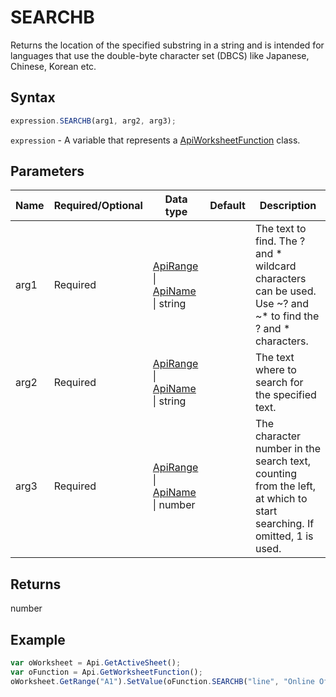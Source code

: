 # SEARCHB

Returns the location of the specified substring in a string and is intended for languages that use the double-byte character set (DBCS) like Japanese, Chinese, Korean etc.

## Syntax

```javascript
expression.SEARCHB(arg1, arg2, arg3);
```

`expression` - A variable that represents a [ApiWorksheetFunction](../ApiWorksheetFunction.md) class.

## Parameters

| **Name** | **Required/Optional** | **Data type** | **Default** | **Description** |
| ------------- | ------------- | ------------- | ------------- | ------------- |
| arg1 | Required | [ApiRange](../../ApiRange/ApiRange.md) \| [ApiName](../../ApiName/ApiName.md) \| string |  | The text to find. The ? and * wildcard characters can be used. Use ~? and ~* to find the ? and * characters. |
| arg2 | Required | [ApiRange](../../ApiRange/ApiRange.md) \| [ApiName](../../ApiName/ApiName.md) \| string |  | The text where to search for the specified text. |
| arg3 | Required | [ApiRange](../../ApiRange/ApiRange.md) \| [ApiName](../../ApiName/ApiName.md) \| number |  | The character number in the search text, counting from the left, at which to start searching. If omitted, 1 is used. |

## Returns

number

## Example



```javascript editor-xlsx
var oWorksheet = Api.GetActiveSheet();
var oFunction = Api.GetWorksheetFunction();
oWorksheet.GetRange("A1").SetValue(oFunction.SEARCHB("line", "Online Office"));
```
